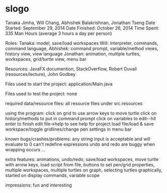 slogo
=====
Tanaka Jimha, Will Chang, Abhishek Balakrishnan, Jonathan Tseng
Date Started: September 29, 2014
Date Finished: October 26, 2014
Time Spent: 335 Man Hours (average 3 hours a day per person)

Roles: 
Tanaka: model, save/load workspaces
Will: interpreter, commands, command language, 
Abhishek: command prompt, variable/method views, history view, view language
Jonathan: animation, multiple turtles, workspaces, grid/turtle view, menu bar

Resources: 
JavaFX documention, StackOverflow, Robert Duvall (resources/lecture), John Godbey

Files used to start the project: 
application/Main.java

Files used to test the project: 
none

required data/resource files: 
all resource files under src.resources

using the program: 
click on grid to use arrow keys to move turtle
click on history/methods to put in command prompt
click on variables to edit--hit enter to finish edit
file->help to see help for project
load file/load & save workspace/toggle gridlines/change pen settings in menu bar

known bugs/crashes/problems: 
any string input is acceptable and will evaluate to 0
can't redefine expressions
undo and redo are buggy when wrapping occurs
...

extra features: 
animations, undo/redo, save/load workspaces, move turtle with arrow keys, 
load script from file, buttons to set pen/grid properties, multiple workspaces,
multiple turtles on graph, selecting turtles graphically, started on display commands,
variable scope

impressions: 
fun and interesting


